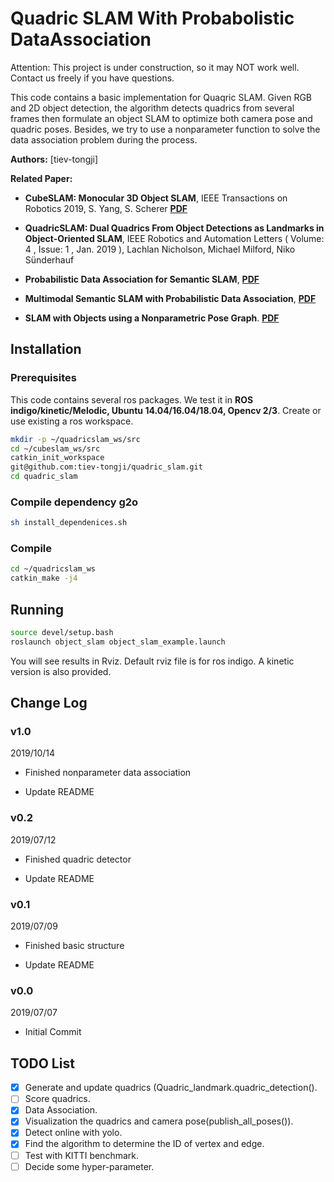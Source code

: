 # Quadric SLAM With Probabolistic DataAssociation

Attention: This project is under construction, so it may NOT work well. Contact us freely if you have questions.

This code contains a basic implementation for Quaqric SLAM. Given RGB and 2D object detection, the algorithm detects quadrics from several frames then formulate an object SLAM to optimize both camera pose and quadric poses. Besides, we try to use a nonparameter function to solve the data association problem during the process.

**Authors:** [tiev-tongji]

**Related Paper:**

* **CubeSLAM: Monocular 3D Object SLAM**, IEEE Transactions on Robotics 2019, S. Yang, S. Scherer  [**PDF**](https://arxiv.org/abs/1806.00557)

* **QuadricSLAM: Dual Quadrics From Object Detections as Landmarks in Object-Oriented SLAM**,  IEEE Robotics and Automation Letters ( Volume: 4 , Issue: 1 , Jan. 2019 ), Lachlan Nicholson, Michael Milford, Niko Sünderhauf 

* **Probabilistic Data Association for Semantic SLAM**, [**PDF**](http://erl.ucsd.edu/ref/Bowman_SemanticSLAM_ICRA17.pdf)

* **Multimodal Semantic SLAM with Probabilistic Data Association**, [**PDF**](https://marinerobotics.mit.edu/sites/default/files/doherty_icra2019_revised.pdf)

* **SLAM with Objects using a Nonparametric Pose Graph**. [**PDF**](https://arxiv.org/pdf/1704.05959.pdf)
## Installation

### Prerequisites
This code contains several ros packages. We test it in **ROS indigo/kinetic/Melodic, Ubuntu 14.04/16.04/18.04, Opencv 2/3**. Create or use existing a ros workspace.
```bash
mkdir -p ~/quadricslam_ws/src
cd ~/cubeslam_ws/src
catkin_init_workspace
git@github.com:tiev-tongji/quadric_slam.git
cd quadric_slam
```

### Compile dependency g2o
```bash
sh install_dependenices.sh
```

### Compile
```bash
cd ~/quadricslam_ws
catkin_make -j4
```

## Running #
```bash
source devel/setup.bash
roslaunch object_slam object_slam_example.launch
```
You will see results in Rviz. Default rviz file is for ros indigo. A kinetic version is also provided.

## Change Log

### v1.0
2019/10/14

- Finished nonparameter data association

- Update README

### v0.2

2019/07/12

- Finished quadric detector

- Update README

### v0.1

2019/07/09

- Finished basic structure

- Update README

### v0.0

2019/07/07

- Initial Commit

## TODO List
- [X] Generate and update quadrics (Quadric_landmark.quadric_detection().
- [ ] Score quadrics.
- [X] Data Association.
- [X] Visualization the quadrics and camera pose(publish_all_poses()).
- [X] Detect online with yolo.
- [X] Find the algorithm to determine the ID of vertex and edge.
- [ ] Test with KITTI benchmark.
- [ ] Decide some hyper-parameter.
